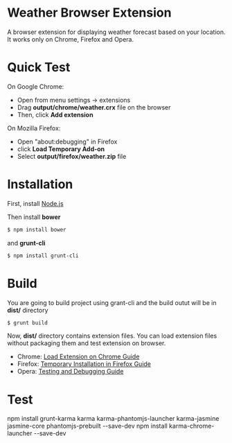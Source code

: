 # Weather Browser Extension
A browser extension for displaying weather forecast based on your location. It works only on Chrome, Firefox and Opera.

# Quick Test
On Google Chrome:
- Open from menu settings -> extensions
- Drag **output/chrome/weather.crx** file on the browser
- Then, click **Add extension**

On Mozilla Firefox:
- Open "about:debugging" in Firefox
- click **Load Temporary Add-on**
- Select **output/firefox/weather.zip** file

# Installation
First, install [Node.js](https://nodejs.org/)

Then install **bower**
```sh
$ npm install bower
```
and **grunt-cli**
```sh
$ npm install grunt-cli
```

# Build
You are going to build project using grant-cli and the build outut will be
in **dist/** directory
```sh
$ grunt build
```
Now, **dist/** directory contains extension files. You can load extension files without packaging them and test extension on browser.
- Chrome: [Load Extension on Chrome Guide](https://developer.chrome.com/extensions/getstarted#unpacked)
- Firefox: [Temporary Installation in Firefox Guide](https://developer.mozilla.org/en-US/Add-ons/WebExtensions/Temporary_Installation_in_Firefox)
- Opera: [Testing and Debugging Guide](https://dev.opera.com/extensions/testing/)

# Test
npm install grunt-karma karma karma-phantomjs-launcher karma-jasmine jasmine-core phantomjs-prebuilt --save-dev
npm install karma-chrome-launcher --save-dev
